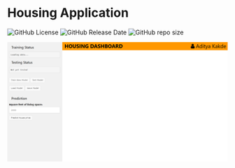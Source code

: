 # Housing Application

![GitHub License](https://img.shields.io/github/license/adionmission/Housing-Application)
![GitHub Release Date](https://img.shields.io/github/release-date/adionmission/Housing-Application)
![GitHub repo size](https://img.shields.io/github/repo-size/adionmission/Housing-Application)

![Dashboard Screenshot](Screenshots/Dashboard.png)
